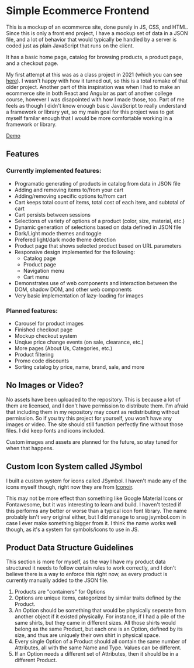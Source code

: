 # Simple Ecommerce Frontend

This is a mockup of an ecommerce site, done purely in JS, CSS, and HTML. Since this is only a front end project, I have a mockup set of data in a JSON file, and a lot of behavior that would typically be handled by a server is coded just as plain JavaScript that runs on the client.

It has a basic home page, catalog for browsing products, a product page, and a checkout page.

My first attempt at this was as a class project in 2021 (which you can see [here](https://github.com/gmni-dev/Simple-Ecommerce-Frontend-2021)). I wasn't happy with how it turned out, so this is a total remake of that older project. Another part of this inspiration was when I had to make an ecommerce site in both React and Angular as part of another college course, however I was disapointed with how I made those, too. Part of me feels as though I didn't know enough basic JavaScript to really understand a framework or library yet, so my main goal for this project was to get myself familar enough that I would be more comfortable working in a framework or library.

[Demo](https://projects.gmni.dev/simple-ecom/)

## Features

### Currently implemented features:
- Programatic generating of products in catalog from data in JSON file
- Adding and removing items to/from your cart
- Adding/removing specific options to/from cart
- Cart keeps total count of items, total cost of each item, and subtotal of cart
- Cart persists between sessions
- Selections of variety of options of a product (color, size, material, etc.)
- Dynamic generation of selections based on data defined in JSON file
- Dark/Light mode themes and toggle 
- Prefered light/dark mode theme detection
- Product page that shows selected product based on URL parameters
- Responsive design implemented for the following:
  - Catalog page
  - Product page
  - Navigation menu
  - Cart menu
- Demonstrates use of web components and interaction between the DOM, shadow DOM, and other web components
- Very basic implementation of lazy-loading for images

### Planned features:
- Carousel for product images
- Finished checkout page
- Mockup checkout system
- Unqiue price change events (on sale, clearance, etc.)
- More pages (About Us, Categories, etc.)
- Product filtering
- Promo code discounts
- Sorting catalog by price, name, brand, sale, and more

## No Images or Video?
No assets have been uploaded to the repository. This is because a lot of them are licensed, and I don't have permission to distribute them. I'm afraid that including them in my repository may count as redistributing without permission. So if you try this project for yourself, you won't have any images or video. The site should still function perfectly fine without those files. I did keep fonts and icons included.

Custom images and assets are planned for the future, so stay tuned for when that happens.

## Custom Icon System called JSymbol
I built a custom system for icons called JSymbol. I haven't made any of the icons myself though, right now they are from [Iconoir](https://iconoir.com).

This may not be more effect than something like Google Material Icons or Fontawesome, but it was interesting to learn and build. I haven't tested if this performs any better or worse than a typical icon font library. The name probably isn't very original either, but I did manage to snag jsymbol.com in case I ever make something bigger from it. I think the name works well though, as it's a system for symbols/icons to use in JS.

## Product Data Structure Guidelines

This section is more for myself, as the way I have my product data structured it needs to follow certain rules to work correctly, and I don't believe there is a way to enforce this right now, as every product is currently manually added to the JSON file.

1. Products are "containers" for Options
2. Options are unique items, categorized by similar traits defined by the Product.
3. An Option should be something that would be physically seperate from another object if it existed physically. For instance, if I had a pile of the same shirts, but they came in different sizes. All those shirts would belong as the same Product, but each one is an Option, defined by its size, and thus are uniquely their own shirt in physical space.
4. Every single Option of a Product should all contain the same number of Attributes, all with the same Name and Type. Values can be different.
5. If an Option needs a different set of Attributes, then it should be in a different Product.
